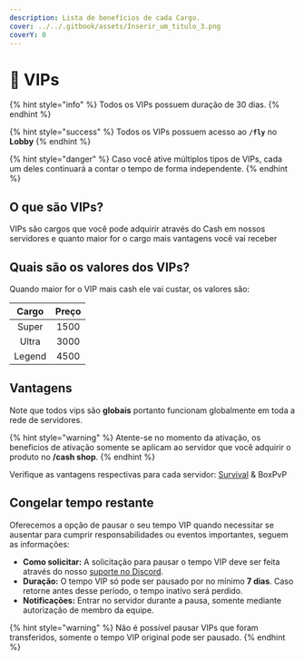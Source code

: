 ```yaml
---
description: Lista de benefícios de cada Cargo.
cover: ../../.gitbook/assets/Inserir_um_titulo_3.png
coverY: 0
---
```


# 💎 VIPs

{% hint style="info" %}
Todos os VIPs possuem duração de 30 dias.
{% endhint %}

{% hint style="success" %}
Todos os VIPs possuem acesso ao **`/fly`** no **Lobby**
{% endhint %}

{% hint style="danger" %}
Caso você ative múltiplos tipos de VIPs, cada um deles continuará a contar o tempo de forma independente.
{% endhint %}

## O que são VIPs?

VIPs são cargos que você pode adquirir através do Cash em nossos servidores e quanto maior for o cargo mais vantagens você vai receber

## Quais são os valores dos VIPs?

Quando maior for o VIP mais cash ele vai custar, os valores são:

|  Cargo | Preço |
| :----: | :---: |
|  Super |  1500 |
|  Ultra |  3000 |
| Legend |  4500 |

## Vantagens

Note que todos vips são **globais** portanto funcionam globalmente em toda a rede de servidores.

{% hint style="warning" %}
Atente-se no momento da ativação, os beneficios de ativação somente se aplicam ao servidor que você adquirir o produto no **/cash shop**.
{% endhint %}

Verifique as vantagens respectivas para cada servidor: [Survival](../../survival/cash/vips.md) & BoxPvP

## Congelar tempo restante

Oferecemos a opção de pausar o seu tempo VIP quando necessitar se ausentar para cumprir responsabilidades ou eventos importantes, seguem as informações:

* **Como solicitar:** A solicitação para pausar o tempo VIP deve ser feita através do nosso [suporte no Discord](https:discord.gg/rederevo).
* **Duração:** O tempo VIP só pode ser pausado por no mínimo **7 dias**. Caso retorne antes desse período, o tempo inativo será perdido.
* **Notificações:** Entrar no servidor durante a pausa, somente mediante autorização de membro da equipe.&#x20;

{% hint style="warning" %}
Não é possível pausar VIPs que foram transferidos, somente o tempo VIP original pode ser pausado.
{% endhint %}

